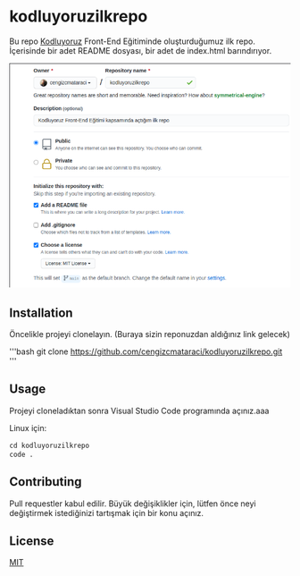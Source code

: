 # kodluyoruzilkrepo
Bu repo [Kodluyoruz](kodluyoruz.org) Front-End Eğitiminde oluşturduğumuz ilk repo. İçerisinde bir adet README dosyası, bir adet de index.html barındırıyor.

![image](image.png)

## Installation
Öncelikle projeyi clonelayın. (Buraya sizin reponuzdan aldığınız link gelecek)

'''bash
git clone https://github.com/cengizcmataraci/kodluyoruzilkrepo.git
'''

## Usage

Projeyi cloneladıktan sonra Visual Studio Code programında açınız.aaa

Linux için:
```linux
cd kodluyoruzilkrepo
code .
```

## Contributing
Pull requestler kabul edilir. Büyük değişiklikler için, lütfen önce neyi değiştirmek istediğinizi tartışmak için bir konu açınız.


## License
[MIT](https://choosealicense.com/licenses/mit/)

